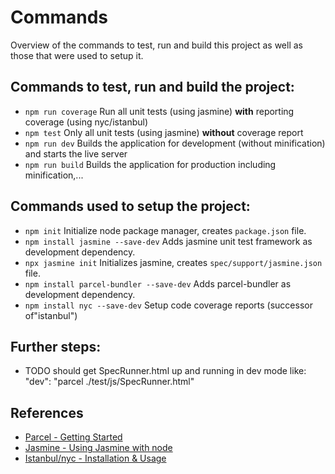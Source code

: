 # Commands

Overview of the commands to test, run and build this project as well as those that were used to setup it.

## Commands to test, run and build the project:
- `npm run coverage` Run all unit tests (using jasmine) **with** reporting coverage (using nyc/istanbul)
- `npm test` Only all unit tests (using jasmine) **without** coverage report
- `npm run dev` Builds the application for development (without minification) and starts the live server
- `npm run build` Builds the application for production including minification,...

## Commands used to setup the project:
- `npm init` Initialize node package manager, creates `package.json` file.
- `npm install jasmine --save-dev` Adds jasmine unit test framework as development dependency.
- `npx jasmine init` Initializes jasmine, creates `spec/support/jasmine.json` file.
- `npm install parcel-bundler --save-dev` Adds parcel-bundler as development dependency.
- `npm install nyc --save-dev` Setup code coverage reports (successor of"istanbul")

## Further steps:
- TODO should get SpecRunner.html up and running in dev mode like: "dev": "parcel ./test/js/SpecRunner.html"

## References
 * [Parcel - Getting Started](https://parceljs.org/getting_started.html)
 * [Jasmine - Using Jasmine with node](https://jasmine.github.io/setup/nodejs.html)
 * [Istanbul/nyc - Installation & Usage](https://github.com/istanbuljs/nyc#installation--usage)

